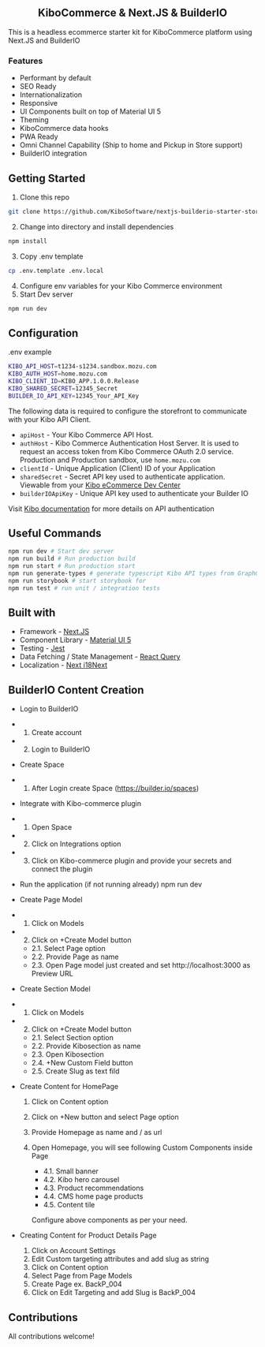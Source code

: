 <h2 align="center">KiboCommerce & Next.JS & BuilderIO</h2>

<p align="center">

This is a headless ecommerce starter kit for KiboCommerce platform using Next.JS and BuilderIO<br>

</p>

### Features

- Performant by default
- SEO Ready
- Internationalization
- Responsive
- UI Components built on top of Material UI 5
- Theming
- KiboCommerce data hooks
- PWA Ready
- Omni Channel Capability (Ship to home and Pickup in Store support)
- BuilderIO integration

## Getting Started

1. Clone this repo

```bash
git clone https://github.com/KiboSoftware/nextjs-builderio-starter-storefront.git
```

2. Change into directory and install dependencies

```bash
npm install
```

3. Copy .env template

```bash
cp .env.template .env.local
```

4. Configure env variables for your Kibo Commerce environment
5. Start Dev server

```bash
npm run dev
```

## Configuration

.env example

```bash
KIBO_API_HOST=t1234-s1234.sandbox.mozu.com
KIBO_AUTH_HOST=home.mozu.com
KIBO_CLIENT_ID=KIBO_APP.1.0.0.Release
KIBO_SHARED_SECRET=12345_Secret
BUILDER_IO_API_KEY=12345_Your_API_Key
```

The following data is required to configure the storefront to communicate with your Kibo API Client.

- `apiHost` - Your Kibo Commerce API Host.
- `authHost` - Kibo Commerce Authentication Host Server. It is used to request an access token from Kibo Commerce OAuth 2.0 service. Production and Production sandbox, use `home.mozu.com`
- `clientId` - Unique Application (Client) ID of your Application
- `sharedSecret` - Secret API key used to authenticate application. Viewable from your [Kibo eCommerce Dev Center](https://mozu.com/login)
- `builderIOApiKey` - Unique API key used to authenticate your Builder IO

Visit [Kibo documentation](https://docs.kibocommerce.com/help) for more details on API authentication

## Useful Commands

```bash
npm run dev # Start dev server
npm run build # Run production build
npm run start # Run production start
npm run generate-types # generate typescript Kibo API types from GraphQL Schema
npm run storybook # start storybook for
npm run test # run unit / integration tests
```

## Built with

- Framework - [Next.JS](https://nextjs.org/docs)
- Component Library - [Material UI 5](https://mui.com/material-ui/getting-started/overview/)
- Testing - [Jest](https://jestjs.io/docs/getting-started)
- Data Fetching / State Management - [React Query](https://react-query-v3.tanstack.com/overview)
- Localization - [Next i18Next](https://github.com/i18next/next-i18next)

## BuilderIO Content Creation

- Login to BuilderIO
- 1. Create account
- 2. Login to BuilderIO

- Create Space
- 1. After Login create Space (https://builder.io/spaces)

- Integrate with Kibo-commerce plugin
- 1. Open Space
- 2. Click on Integrations option
- 3. Click on Kibo-commerce plugin and provide your secrets and connect the plugin

- Run the application (if not running already)
  npm run dev

- Create Page Model
- 1. Click on Models
- 2. Click on +Create Model button

  - 2.1. Select Page option
  - 2.2. Provide Page as name
  - 2.3. Open Page model just created and set http://localhost:3000 as Preview URL

- Create Section Model
- 1. Click on Models
- 2. Click on +Create Model button

  - 2.1. Select Section option
  - 2.2. Provide Kibosection as name
  - 2.3. Open Kibosection
  - 2.4. +New Custom Field button
  - 2.5. Create Slug as text fild

- Create Content for HomePage

  1. Click on Content option
  2. Click on +New button and select Page option
  3. Provide Homepage as name and / as url
  4. Open Homepage, you will see following Custom Components inside Page

     - 4.1. Small banner
     - 4.2. Kibo hero carousel
     - 4.3. Product recommendations
     - 4.4. CMS home page products
     - 4.5. Content tile

     Configure above components as per your need.

- Creating Content for Product Details Page
  1. Click on Account Settings
  2. Edit Custom targeting attributes and add slug as string
  3. Click on Content option
  4. Select Page from Page Models
  5. Create Page ex. BackP_004
  6. Click on Edit Targeting and add Slug is BackP_004

## Contributions

All contributions welcome!
